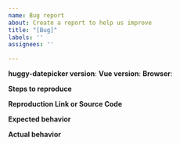 ```yaml
---
name: Bug report
about: Create a report to help us improve
title: "[Bug]"
labels: ''
assignees: ''

---
```


**huggy-datepicker version**:
**Vue version**:
**Browser**:

**Steps to reproduce**


**Reproduction Link or Source Code**


**Expected behavior**


**Actual behavior**
